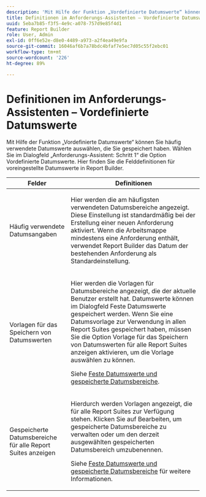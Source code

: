 ```yaml
---
description: 'Mit Hilfe der Funktion „Vordefinierte Datumswerte“ können Sie häufig verwendete Datumswerte auswählen, die Sie gespeichert haben. Wählen Sie im Dialogfeld „Anforderungs-Assistent: Schritt 1“ die Option „Vordefinierte Datumswerte“. Hier finden Sie die Felddefinitionen für voreingestellte Datumswerte in Report Builder.'
title: Definitionen im Anforderungs-Assistenten – Vordefinierte Datumswerte
uuid: 5eba7b85-f3f5-4e9c-a078-757d9e85f4d1
feature: Report Builder
role: User, Admin
exl-id: 0ff6e52e-d8e0-4489-a973-a2f4ea49e9fa
source-git-commit: 16046af6b7a78bdc4bfaf7e5ec7d05c55f2ebc01
workflow-type: tm+mt
source-wordcount: '226'
ht-degree: 89%

---
```


# Definitionen im Anforderungs-Assistenten – Vordefinierte Datumswerte

Mit Hilfe der Funktion „Vordefinierte Datumswerte“ können Sie häufig verwendete Datumswerte auswählen, die Sie gespeichert haben. Wählen Sie im Dialogfeld „Anforderungs-Assistent: Schritt 1“ die Option Vordefinierte Datumswerte. Hier finden Sie die Felddefinitionen für voreingestellte Datumswerte in Report Builder.

<table id="table_620F3BD3FD1B4C85A0319107EC03D54F"> 
 <thead> 
  <tr> 
   <th colname="col1" class="entry"> Felder </th> 
   <th colname="col2" class="entry"> Definitionen </th> 
  </tr> 
 </thead>
 <tbody> 
  <tr> 
   <td colname="col1"> <p>Häufig verwendete Datumsangaben </p> </td> 
   <td colname="col2"> <p>Hier werden die am häufigsten verwendeten Datumsbereiche angezeigt. Diese Einstellung ist standardmäßig bei der Erstellung einer neuen Anforderung aktiviert. Wenn die Arbeitsmappe mindestens eine Anforderung enthält, verwendet Report Builder das Datum der bestehenden Anforderung als Standardeinstellung. </p> </td> 
  </tr> 
  <tr> 
   <td colname="col1"> <p> Vorlagen für das Speichern von Datumswerten </p> </td> 
   <td colname="col2"> <p>Hier werden die Vorlagen für Datumsbereiche angezeigt, die der aktuelle Benutzer erstellt hat. Datumswerte können im Dialogfeld <span class="wintitle">Feste Datumswerte</span> gespeichert werden. Wenn Sie eine Datumsvorlage zur Verwendung in allen Report Suites gespeichert haben, müssen Sie die Option <span class="wintitle">Vorlage für das Speichern von Datumswerten für alle Report Suites anzeigen</span> aktivieren, um die Vorlage auswählen zu können. </p> <p>Siehe <a href="/help/analyze/legacy-report-builder/data-requests/configuring-report-dates/t-fixed-dates-and-saved-date-ranges.md"   >Feste Datumswerte und gespeicherte Datumsbereiche</a>. </p> </td> 
  </tr> 
  <tr> 
   <td colname="col1"> <p>Gespeicherte Datumsbereiche für alle Report Suites anzeigen </p> </td> 
   <td colname="col2"> <p> Hierdurch werden Vorlagen angezeigt, die für alle Report Suites zur Verfügung stehen. Klicken Sie auf <span class="wintitle">Bearbeiten</span>, um gespeicherte Datumsbereiche zu verwalten oder um den derzeit ausgewählten gespeicherten Datumsbereich umzubenennen. </p> <p>Siehe <a href="/help/analyze/legacy-report-builder/data-requests/configuring-report-dates/t-fixed-dates-and-saved-date-ranges.md"   >Feste Datumswerte und gespeicherte Datumsbereiche</a> für weitere Informationen. </p> </td> 
  </tr> 
 </tbody> 
</table>
